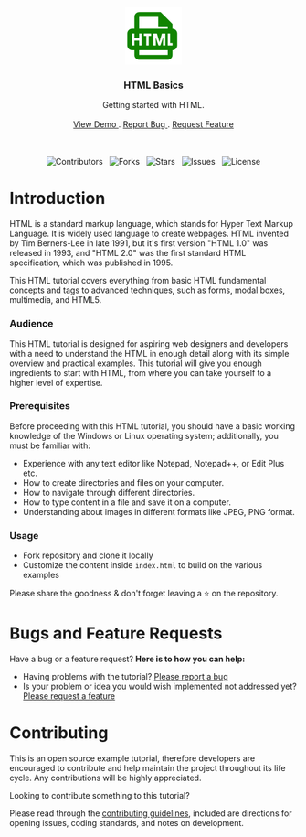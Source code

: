 <p align="center">
	<a href="">
		<img src=".github/img/icons8_html_filetype_100px.png" alt="logo">
	</a>
</p>

<h3 align="center"> HTML Basics </h3>

<p align="center">
    Getting started with HTML.
    <br> <br>
    <a href="https://github.com/wasulabenjamin/html_basics.git"> View Demo </a> . 
    <a href="https://github.com/wasulabenjamin/html_basics/issues/new?template=bug_report.md"> Report Bug </a> . 
    <a href="https://github.com/wasulabenjamin/html_basics/issues/new?template=feature_request.md"> Request Feature </a>
</p>

<p align="center">
	<br> <br>
    <img src="https://img.shields.io/github/contributors/wasulabenjamin/html_basics" alt="Contributors"/>
    &nbsp;
	<img src="https://img.shields.io/github/forks/wasulabenjamin/html_basics" alt="Forks"/>
	&nbsp;
	<img src="https://img.shields.io/github/stars/wasulabenjamin/html_basics" alt="Stars"/>
	&nbsp;
	<img src="https://img.shields.io/github/issues/wasulabenjamin/html_basics" alt="Issues"/>
	&nbsp;
	<img src="https://img.shields.io/github/license/wasulabenjamin/html_basics" alt="License"/>
</p>

# Introduction

HTML is a standard markup language, which stands for Hyper Text Markup Language. It is widely used language to create 
webpages. HTML invented by Tim Berners-Lee in late 1991, but it's first version "HTML 1.0" was released in 1993, and 
"HTML 2.0" was the first standard HTML specification, which was published in 1995.

This HTML tutorial covers everything from basic HTML fundamental concepts and tags to advanced techniques, such as 
forms, modal boxes, multimedia, and HTML5.

### Audience

This HTML tutorial is designed for aspiring web designers and developers with a need to understand the HTML in enough 
detail along with its simple overview and practical examples. This tutorial will give you enough ingredients to start 
with HTML, from where you can take yourself to a higher level of expertise.

### Prerequisites

Before proceeding with this HTML tutorial, you should have a basic working knowledge of the Windows or Linux operating 
system; additionally, you must be familiar with:
- Experience with any text editor like Notepad, Notepad++, or Edit Plus etc.
- How to create directories and files on your computer.
- How to navigate through different directories.
- How to type content in a file and save it on a computer.
- Understanding about images in different formats like JPEG, PNG format.

### Usage

- Fork repository and clone it locally
- Customize the content inside `index.html` to build on the various examples

Please share the goodness & don't forget leaving a :star: on the repository.

# Bugs and Feature Requests

Have a bug or a feature request? **Here is to how you can help:** 
* Having problems with the tutorial? [Please report a bug][report_bug]
* Is your problem or idea you would wish implemented not addressed yet? [Please request a feature][request_feature]

# Contributing

This is an open source example tutorial, therefore developers are encouraged to contribute and help maintain the project 
throughout its life cycle. Any contributions will be highly appreciated.

Looking to contribute something to this tutorial?

Please read through the [contributing guidelines][contributing_guidelines], included are directions for opening issues, 
coding standards, and notes on development.


[view_demo]: https://github.com/wasulabenjamin/html_basics
[report_bug]: https://github.com/wasulabenjamin/html_basics/issues/new?template=bug_report.md
[request_feature]: https://github.com/wasulabenjamin/html_basics/issues/new?template=feature_request.md
[contributing_guidelines]: https://github.com/wasulabenjamin/html_basics/blob/main/.github/CONTRIBUTING.md
